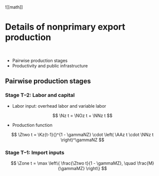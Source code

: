 ![[math]]

# Details of nonprimary export production

<br/>

* Pairwise production stages
* Productivity and public infrastructure


## Pairwise production stages


### Stage T–2: Labor and capital

* Labor input: overhead labor and variable labor

$$
\Nz t = \NOz t + \NNz t
$$

* Production function

$$
\Ztwo t = \Kz{t-1}{}^{1 - \gammaNZ} \cdot \left( \AAz t \cdot \NNz t \right)^\gammaNZ
$$


### Stage T–1: Import inputs

$$
\Zone t = \max \left\{ \frac{\Ztwo t}{1 - \gammaMZ}, \quad \frac{M}{\gammaMZ} \right\}
$$
